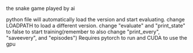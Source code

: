 the snake game played by ai

python file will automatically load the version and start evaluating. change LOADPATH to load a different version. change "evaluate" and "print_state" to false to start training(remember to also change "print_every", "saveevery", and "episodes")
Requires pytorch to run and CUDA to use the gpu
